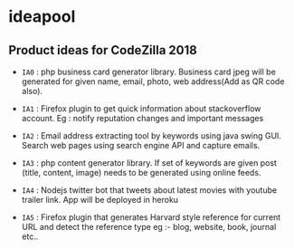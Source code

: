 # ideapool

## Product ideas for CodeZilla 2018

- `IA0` : php business card generator library. Business card jpeg will be generated for given name, email, photo, web address(Add as QR code also).

- `IA1` : Firefox plugin to get quick information about stackoverflow account. Eg : notify reputation changes and important messages

- `IA2` : Email address extracting tool by keywords using java swing GUI. Search web pages using search engine API and capture emails.

- `IA3` : php content generator library. If set of keywords are given post (title, content, image) needs to be generated using online feeds.

- `IA4` : Nodejs twitter bot that tweets about latest movies with youtube trailer link. App will be deployed in heroku

- `IA5` : Firefox plugin that generates Harvard style reference for current URL and detect the reference type eg :- blog, website, book, journal etc..
